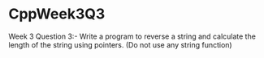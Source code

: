 # CppWeek3Q3
Week 3 Question 3:- Write a program to reverse a string and calculate the length of the string using pointers. (Do not use any string function)
